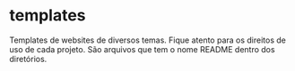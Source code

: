 # templates
Templates de websites de diversos temas.
Fique atento para os direitos de uso de cada projeto. São arquivos que tem o nome README dentro dos diretórios.
